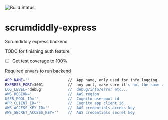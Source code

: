 ![Build Status](https://codebuild.eu-west-1.amazonaws.com/badges?uuid=eyJlbmNyeXB0ZWREYXRhIjoiV1Jyc0FIZkdBVHNmTllMZWhzUERBM2dzZ053TVFVbTR5TlZjT3VTcUM1czlkNkpLUUZIUTVpS0JRZHZ5MzFpcitPb2lnR2JTS0F0M1ZZbjNSVEpQSmVNPSIsIml2UGFyYW1ldGVyU3BlYyI6IjE4LzFvejlERnhCNjArVDkiLCJtYXRlcmlhbFNldFNlcmlhbCI6MX0%3D&branch=develop)

# scrumdiddly-express
Scrumdiddly express backend

TODO for finishing auth feature
- [ ] Get test coverage to 100%


Required envars to run backend
```sh
APP_NAME=''                 //  App name, only used for info logging
EXPRESS_PORT=3001           //  any port, make sure it's not the same as the front end
LOG_LEVEL='debug'           //  debug/info/error etc...
AWS_REGION=''               //  AWS region
USER_POOL_ID=''             //  Cognito userpool id
APP_CLIENT_ID=''            //  Cognito app client id
AWS_ACCESS_KEY_ID=''        //  AWS credentials access key
AWS_SECRET_ACCESS_KEY=''    //  AWS credentials secret key
```
